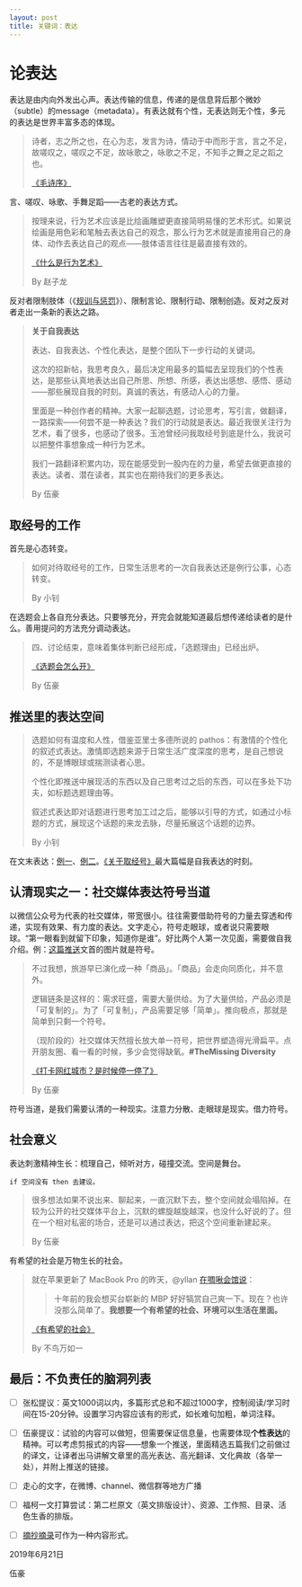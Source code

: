 ```yaml
---
layout: post
title: 关键词：表达
---
```



# 论表达

表达是由内向外发出心声。表达传输的信息，传递的是信息背后那个微妙（subtle）的message（metadata）。有表达就有个性，无表达则无个性，多元的表达是世界丰富多态的体现。



> 诗者，志之所之也，在心为志，发言为诗，情动于中而形于言，言之不足，故嗟叹之，嗟叹之不足，故咏歌之，咏歌之不足，不知手之舞之足之蹈之也。
>
> [《毛诗序》](https://ctext.org/all-texts/zh?filter=616142)



言、嗟叹、咏歌、手舞足蹈——古老的表达方式。



> 按理来说，行为艺术应该是比绘画雕塑更直接简明易懂的艺术形式。如果说绘画是用色彩和笔触去表达自己的观念，那么行为艺术就是直接用自己的身体、动作去表达自己的观点——肢体语言往往是最直接有效的。
>
> [《什么是行为艺术》](https://www.zhihu.com/question/19594585/answer/27158896)
>
> By 赵子龙



反对者限制肢体（《[规训与惩罚](https://book.douban.com/subject/1012307/)》）、限制言论、限制行动、限制创造。反对之反对者走出一条新的表达之路。



> **关于自我表达**
>
> 表达、自我表达、个性化表达，是整个团队下一步行动的关键词。
>
> 这次的招新帖，我思考良久，最后决定用最多的篇幅去呈现我们的个性表达，是那些认真地表达出自己所思、所想、所感，表达出感想、感悟、感动——那些展现自我的时刻。真诚的表达，有感动人心的力量。
>
> 里面是一种创作者的精神。大家一起聊选题，讨论思考，写引言，做翻译，一路探索——何尝不是一种表达？我们的行动就是表达。最近我很关注行为艺术，看了很多，也感动了很多。玉池曾经问我取经号到底是什么，我说可以把整件事想象成一种行为艺术。
>
> 我们一路翻译积累内功，现在能感受到一股内在的力量，希望去做更直接的表达。读者、潜在读者，其实也在期待我们的更多表达。
>
> By 伍豪



## 取经号的工作



首先是心态转变。



> 如何对待取经号的工作，日常生活思考的一次自我表达还是例行公事，心态转变。
>
> By 小钊



在选题会上各自充分表达。只要够充分，开完会就能知道最后想传递给读者的是什么。善用提问的方法充分调动表达。



> 四、讨论结束，意味着集体判断已经形成，「选题理由」已经出炉。
>
> [《选题会怎么开》](https://blog.qujinghao.com/about-meeting/)
>
> By 伍豪



## 推送里的表达空间



> 选题如何有温度和人性，借鉴亚里士多德所说的 pathos：有激情的个性化的叙述式表达。激情即选题来源于日常生活广度深度的思考，是自己想说的，不是博眼球或揣测读者心思。
>
> 个性化即推送中展现活的东西以及自己思考过之后的东西，可以在多处下功夫，如标题选题理由等。
>
> 叙述式表达即对话题进行思考加工过之后，能够以引导的方式，如通过小标题的方式，展现这个话题的来龙去脉，尽量拓展这个话题的边界。
>
> By  小钊



在文末表达：[例一](https://qujinghao.com/2019/06/19/f7e5ee82a5/)、[例二](https://mp.weixin.qq.com/s/6ST-Oj7-SZWPtyRQFqixqQ)。[《关于取经号》](https://qujinghao.com/2019/06/18/a0f3dfc001/)最大篇幅是自我表达的时刻。



## 认清现实之一：社交媒体表达符号当道

以微信公众号为代表的社交媒体，带宽很小。往往需要借助符号的力量去穿透和传递，实现有效果、有力度的表达。文字走心，符号走眼球，或者说只需要眼球。“第一眼看到就留下印象，知道你是谁”。好比两个人第一次见面，需要做自我介绍。例：[这篇推送](https://mp.weixin.qq.com/s/7ftIq1sXpf49GB0WC0MI7w)文首的图片就是符号。



> 不过我想，旅游早已演化成一种「商品」。「商品」会走向同质化，并不意外。
>
> 逻辑链条是这样的：需求旺盛，需要大量供给。为了大量供给，产品必须是「可复制的」。为了「可复制」，产品需要足够「简单」。推向极点，那就是简单到只剩一个符号。
>
> （现阶段的）社交媒体天然擅长放大单一符号，把世界塑造得光滑扁平。点开朋友圈、看一看的时候，多少会觉得缺氧。**#TheMissing Diversity**
>
> [《打卡网红城市？是时候停一停了》](https://qujinghao.com/2019/06/19/f7e5ee82a5/)
>
> By 伍豪



符号当道，是我们需要认清的一种现实。注意力分散、走眼球是现实。借力符号。



## 社会意义



表达刺激精神生长：梳理自己，倾听对方，碰撞交流。空间是舞台。



`if 空间没有 then 去建设。`



> 很多想法如果不说出来、聊起来，一直沉默下去，整个空间就会塌陷掉。在较为公开的社交媒体平台上，沉默的螺旋越旋越深，也没什么好说的了。但在一个相对私密的场合，还是可以通过表达，把这个空间重新建起来。
>
> By 伍豪



有希望的社会是万物生长的社会。



> 就在苹果更新了 MacBook Pro 的昨天，@yllan [在啁啾会馆说](https://twitter.com/yllan/status/1017406951896973312)：
>
> > 十年前的我会想买台崭新的 MBP 好好犒赏自己爽一下。现在？也许没那么简单了。**我想要一个有希望的社会、环境可以生活在里面。**
>
> [《有希望的社会》](https://blog.yitianshijie.net/2018/07/13/hopeful-society/)
>
> By 不鸟万如一



## 最后：不负责任的脑洞列表

- [ ] 张松提议：英文1000词以内，多篇形式总和不超过1000字，控制阅读/学习时间在15-20分钟。设置学习内容应该有的形式，如长难句加粗，单词注释。
- [ ] 伍豪提议：试验的内容可以做短，但需要保证信息量，也需要体现**个性表达**的精神。可以考虑剪报式的内容——想象一个推送，里面精选五篇我们之前做过的译文，让译者出马讲解文章里的高光表达、高光翻译、文化典故（各举一处），并附上推送的链接。
- [ ] 走心的文字，在微博、channel、微信群等地方广播
- [ ] 福柯一文打算尝试：第二栏原文（英文排版设计）、资源、工作照、目录、活色生香的排版。
- [ ] [摘抄摘录](https://qujinghao.com/2019/06/18/a0f3dfc001/)可作为一种内容形式。



2019年6月21日

伍豪